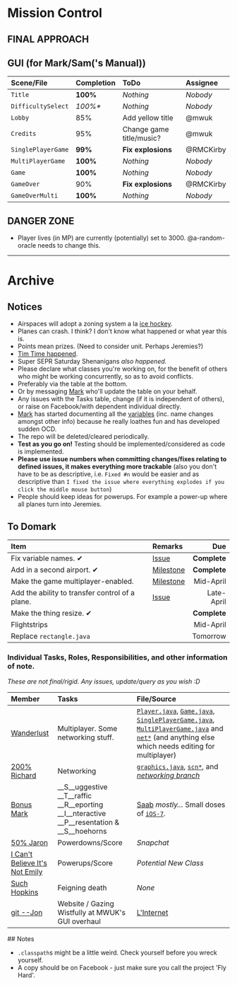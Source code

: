 Mission Control
========

## FINAL APPROACH

## GUI (for Mark/Sam('s Manual))

| Scene/File         | Completion | ToDo     | Assignee |
| :---------         | :--------- | :------  | :------- |
| `Title`            | __100%__   | _Nothing_| _Nobody_   |
| `DifficultySelect` | _100%*_    | _Nothing_| _Nobody_   |
| `Lobby`            | 85%        | Add yellow title | @mwuk |
| `Credits`          | 95%        | Change game title/music? | @mwuk |
| `SinglePlayerGame` | __99%__    | __Fix explosions__    | @RMCKirby |
| `MultiPlayerGame`  | __100%__   | _Nothing_| _Nobody_ |
| `Game`             | __100%__   | _Nothing_| _Nobody_ |
| `GameOver`         | 90%        | __Fix explosions__ | @RMCKirby |
| `GameOverMulti`    | __100%__        | _Nothing_ | _Nobody_ |

## DANGER ZONE

* Player lives (in MP) are currently (potentially) set to 3000. @a-random-oracle needs to change this.

----
# Archive

## Notices
* Airspaces will adopt a zoning system a la [ice hockey](http://en.wikipedia.org/wiki/Ice_hockey_rink#Zones).
* Planes can crash. I think? I don't know what happened or what year this is.
* Points mean prizes. (Need to consider unit. Perhaps Jeremies?)
* [Tim Time happened](https://github.com/MWUK/Fly-Hard/blob/master/Docs/Tim%20Time/28-2-14.md).
* Super SEPR Saturday Shenanigans _also happened._
* Please declare what classes you're working on, for the benefit of others who might be working concurrently, so as to avoid conflicts.
 * Preferably via the table at the bottom.
 * Or by messaging [Mark](http://github.com/MWUK) who'll update the table on your behalf.
* Any issues with the Tasks table, change (if it is independent of others), or raise on Facebook/with dependent individual directly.
* [Mark](https://github.com/MWUK) has started documenting all the [variables](https://github.com/MWUK/Fly-Hard/wiki/Variables) (inc. name changes amongst other info) because he really loathes fun and has developed sudden OCD.
* The repo will be deleted/cleared periodically.
* __Test as you go on!__ Testing should be implemented/considered as code is implemented.
* __Please use issue numbers when committing changes/fixes relating to defined issues, it makes everything more trackable__ (also you don't have to be as descriptive, i.e. `Fixed #n` would be easier and as descriptive than `I fixed the issue where everything explodes if you click the middle mouse button`)
* People should keep ideas for powerups. For example a power-up where all planes turn into Jeremies.

## To Domark

| Item | Remarks | Due |
|:-----|:--------|----:|
| Fix variable names. ✔ | [Issue](https://github.com/mwuk/fly-hard/issues/2) | __Complete__ |
| Add in a second airport. ✔ | [Milestone](https://github.com/MWUK/Fly-Hard/issues?milestone=2&page=1&sort=created&state=open) | __Complete__ |
| Make the game multiplayer-enabled. | [Milestone](https://github.com/MWUK/Fly-Hard/issues?direction=asc&milestone=3&page=1&sort=created&state=open)| Mid-April |
| Add the ability to transfer control of a plane. | [Issue](https://github.com/MWUK/Fly-Hard/issues/5) | Late-April |
| Make the thing resize. ✔ |  | __Complete__ |
| Flightstrips | | Mid-April |
| Replace `rectangle.java` | | Tomorrow |

### Individual Tasks, Roles, Responsibilities, and other information of note.

_These are not final/rigid. Any issues, update/query as you wish :D_

| Member | Tasks | File/Source |
|:-------|:-----|:------------|
| [Wanderlust](http://github.com/a-random-oracle) | Multiplayer. Some networking stuff. | [`Player.java`](https://github.com/MWUK/Fly-Hard/blob/master/BTC/src/cls/Player.java), [`Game.java`](https://github.com/MWUK/Fly-Hard/blob/master/BTC/src/scn/Game.java), [`SinglePlayerGame.java`](https://github.com/MWUK/Fly-Hard/blob/master/BTC/src/scn/SinglePlayerGame.java), [`MultiPlayerGame.java`](https://github.com/MWUK/Fly-Hard/blob/master/BTC/src/scn/MultiPlayerGame.java) and [`net*`](https://github.com/MWUK/Fly-Hard/blob/master/BTC/src/net) (and anything else which needs editing for multiplayer) |
| [200% Richard](http://github.com/RMCKirby) | Networking | [`graphics.java`](https://github.com/MWUK/Fly-Hard/blob/master/BTC/src/lib/jog/graphics.java), [`scn*`](https://github.com/MWUK/Fly-Hard/tree/master/BTC/src/scn), and [_networking branch_](https://github.com/MWUK/Fly-Hard/tree/networking) |
| [Bonus Mark](http://github.com/MWUK) | __S__uggestive __T__raffic __R__eporting __I__nteractive __P__resentation & __S__hoehorns |  [Saab](http://www.saabgroup.com/Global/Documents%20and%20Images/Civil%20Security/Air%20Transportation%20and%20Airport%20Security/e-Strip/E-Strip-WEB.pdf) _mostly…_ Small doses of [`iOS-7`](https://github.com/MWUK/Fly-Hard/tree/iOS-7). |
| [50% Jaron](http://github.com/JaronAli) | Powerdowns/Score | _Snapchat_ |
| [I Can't Believe It's Not Emily](http://github.com/Emily-Hall) | Powerups/Score | _Potential New Class_ |
| [Such Hopkins](http://github.com/Salvner) | Feigning death | _None_ |
| [git --Jon](http://github.com/Lixquid) | Website / Gazing Wistfully at MWUK's GUI overhaul | [L'Internet](http://goa.lixquid.co.uk) |

## Notes

* `.classpath`s might be a little weird. Check yourself before you wreck yourself.
 * A copy should be on Facebook - just make sure you call the project 'Fly Hard'.

